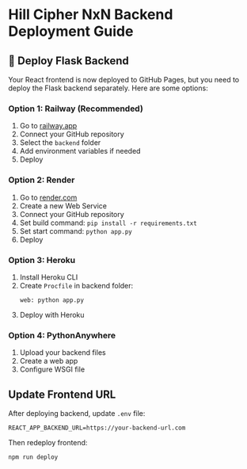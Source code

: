 # Hill Cipher NxN Backend Deployment Guide

## 🚀 Deploy Flask Backend

Your React frontend is now deployed to GitHub Pages, but you need to deploy the Flask backend separately. Here are some options:

### Option 1: Railway (Recommended)
1. Go to [railway.app](https://railway.app)
2. Connect your GitHub repository
3. Select the `backend` folder
4. Add environment variables if needed
5. Deploy

### Option 2: Render
1. Go to [render.com](https://render.com)
2. Create a new Web Service
3. Connect your GitHub repository
4. Set build command: `pip install -r requirements.txt`
5. Set start command: `python app.py`
6. Deploy

### Option 3: Heroku
1. Install Heroku CLI
2. Create `Procfile` in backend folder:
   ```
   web: python app.py
   ```
3. Deploy with Heroku

### Option 4: PythonAnywhere
1. Upload your backend files
2. Create a web app
3. Configure WSGI file

## Update Frontend URL
After deploying backend, update `.env` file:
```
REACT_APP_BACKEND_URL=https://your-backend-url.com
```

Then redeploy frontend:
```bash
npm run deploy
```
